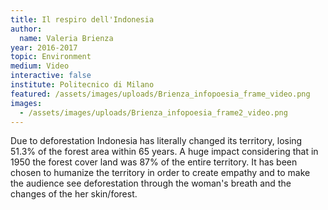 ```yaml
---
title: Il respiro dell'Indonesia
author:
  name: Valeria Brienza
year: 2016-2017
topic: Environment
medium: Video
interactive: false
institute: Politecnico di Milano
featured: /assets/images/uploads/Brienza_infopoesia_frame_video.png
images: 
  - /assets/images/uploads/Brienza_infopoesia_frame2_video.png
---
```

Due to deforestation Indonesia has literally changed its territory, losing 51.3% of the forest area within 65 years. A huge impact considering that in 1950 the forest cover land was 87% of the entire territory. It has been chosen to humanize the territory in order to create empathy and to make the audience see deforestation through the woman's breath and the changes of the her skin/forest. 
